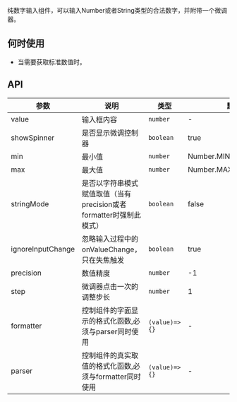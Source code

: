 纯数字输入组件，可以输入Number或者String类型的合法数字，并附带一个微调器。

## 何时使用

- 当需要获取标准数值时。

## API

| 参数         | 说明                                    | 类型      | 默认值                  |
| ------------ | --------------------------------------- | --------- | ----------------------- |
| value        | 输入框内容                              | `number`  | -                       |
| showSpinner    | 是否显示微调控制器                                | `boolean`  | true                     |
| min          | 最小值                                  | `number`  | Number.MIN_SAFE_INTEGER |
| max          | 最大值                                  | `number`  | Number.MAX_SAFE_INTEGER |
| stringMode    | 是否以字符串模式赋值取值（当有precision或者formatter时强制此模式）                                | `boolean`  | false                      |
| ignoreInputChange    | 忽略输入过程中的onValueChange，只在失焦触发                           | `boolean`  | true                    |
| precision    | 数值精度                                | `number`  | -1                      |
| step    | 微调器点击一次的调整步长                                | `number`  | 1                      |
| formatter    | 控制组件的字面显示的格式化函数,必须与parser同时使用                                | `(value)=>{}`  | -                     |
| parser    | 控制组件的真实取值的格式化函数,必须与formatter同时使用                                | `(value)=>{}`  | -                     |
